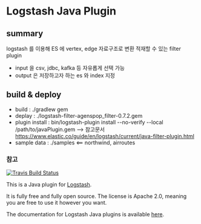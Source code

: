 # Logstash Java Plugin

## summary

logstash 를 이용해 ES 에 vertex, edge 자료구조로 변환 적재할 수 있는 filter plugin

- input 을 csv, jdbc, kafka 등 자유롭게 선택 가능
- output 은 저장하고자 하는 es 와 index 지정

## build & deploy

- build : ./gradlew gem 
- deplay : ./logstash-filter-agenspop_filter-0.7.2.gem
- plugin install : bin/logstash-plugin install --no-verify --local /path/to/javaPlugin.gem
    --> 참고문서 https://www.elastic.co/guide/en/logstash/current/java-filter-plugin.html
- sample data : ./samples <== northwind, airroutes


### 참고

[![Travis Build Status](https://travis-ci.org/logstash-plugins/logstash-filter-java_filter_example.svg)](https://travis-ci.org/logstash-plugins/logstash-filter-java_filter_example)

This is a Java plugin for [Logstash](https://github.com/elastic/logstash).

It is fully free and fully open source. The license is Apache 2.0, meaning you are free to use it however you want.

The documentation for Logstash Java plugins is available [here](https://www.elastic.co/guide/en/logstash/current/contributing-java-plugin.html).

